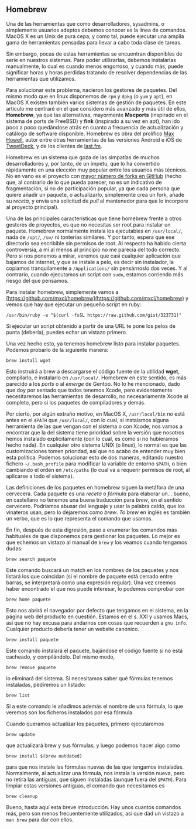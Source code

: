 ## Homebrew

Una de las herramientas que como desarrolladores, sysadmins, o simplemente usuarios adeptos debemos conocer es la línea de comandos. MacOS X es un Unix de pura cepa, y como tal, puede ejecutar una amplia gama de herramientas pensadas para llevar a cabo toda clase de tareas.

Sin embargo, pocas de estas herramientas se encuentran disponibles de serie en nuestros sistemas. Para poder utilizarlas, debemos instalarlas manualmente, lo cual es cuando menos engorroso, y cuando más, puede significar horas y horas perdidas tratando de resolver dependencias de las herramientas que utilizamos.

Para solucionar este problema, nacieron los gestores de paquetes. Del mismo modo que en linux disponemos de `rpm` y `dpkg` (o `yum` y `apt`), en MacOS X existen también varios sistemas de gestión de paquetes. En este artículo me centraré en el que considero más avanzado y más útil de ellos, **Homebrew**, ya que las alternativas, mayormente **Macports** (inspirado en el sistema de ports de FreeBSD) y **fink** (inspirado a su vez en apt), han ido poco a poco quedándose atrás en cuanto a frecuencia de actualización y catálogo de software disponible. Homebrew es obra del prolífico [Max Howell](http://methylblue.com/), autor entre otras herramientas de las versiones Android e iOS de [TweetDeck](http://www.tweetdeck.com/), y de los clientes de [last.fm](http://last.fm).  

Homebrew es un sistema  que goza de las simpatías de muchos desarrolladores y, por tanto, de un ímpetu, que lo ha convertido rápidamente en una elección muy popular entre los usuarios más técnicos. No en vano es el proyecto con [mayor número de forks en GitHub](https://github.com/popular/forked) (hecho que, al contrario de lo que pueda parecer, no es un indicativo de fragmentación, si no de participación popular, ya que cada persona que quiere añadir un paquete, o actualizarlo, simplemente crea un fork, añade su *receta*, y envía una solicitud de *pull* al mantenedor para que lo incorpore al proyecto principal).

Una de las principales características que tiene homebrew frente a otros gestores de proyectos, es que no necesitas ser root para instalar un paquete. Homebrew normalmente instala los ejecutables en `/usr/local/`, nada de `/opt/`, `/sw/` ni tonterías similares. Y por tanto, espera que ese directorio sea escribible sin permisos de root. Al respecto ha habido cierta controversia, a mi al menos al principio no me parecía del todo correcto. Pero si nos ponemos a mirar, veremos que casi cualquier aplicación que bajamos de internet, y que se instale a pelo, es decir sin instalador, la copiamos tranquilamente a `/Applications/` sin pensárnoslo dos veces. Y al contrario, cuando ejecutamos un script con `sudo`, estamos corriendo más riesgo del que pensamos.

Para instalar homebrew, simplemente vamos a [https://github.com/mxcl/homebrew](https://github.com/mxcl/homebrew) y vemos que hay que ejecutar un pequeño script en ruby:

    /usr/bin/ruby -e "$(curl -fsSL https://raw.github.com/gist/323731)"

Si ejecutar un script obtenido a partir de una URL te pone los pelos de punta (debería), puedes echar un vistazo primero.

Una vez hecho esto, ya tenemos homebrew listo para instalar paquetes. Podemos probarlo de la siguiente manera:

    brew install wget

Esto instruirá a brew a descargarse el código fuente de la utilidad **wget**, compilarlo, e instalarlo en `/usr/local/`. Homebrew en este sentido, es más parecido a los *ports* o al *emerge* de Gentoo. No lo he mencionado, dado que doy por sentado que todos tenemos Xcode, pero evidentemente necesitaremos las herramientas de desarrollo, no necesariamente Xcode al completo, pero si los paquetes de compiladores y demás.

Por cierto, por algún extraño motivo, en MacOS X, `/usr/local/bin` no está antes en el `$PATH` que `/usr/local/`, con lo cual, si instalamos alguna herramienta de las que vengan con el sistema o con Xcode, nos vamos a encontrar que la del sistema tiene prioridad sobre la versión que nosotros hemos instalado explícitamente (con lo cual, es como si no hubieramos hecho nada). En cualquier otro sistema UNIX (o linux), lo normal es que las customizaciones tomen prioridad, así que no acabo de entender muy bien esta política. Podemos solucionar esto de dos maneras, editando nuestro fichero `~/.bash_profile` para modificar la variable de entorno `$PATH`, o bien cambiando el orden en `/etc/paths` (lo cual va a requerir permisos de root, al aplicarse a todo el sistema).

Las definiciones de los paquetes en homebrew siguen la metáfora de una cervecera. Cada paquete es una *receta* o *fórmula* para elaborar un… bueno, en castellano no tenemos una buena traducción para *brew*, en el sentido cervecero. Podríamos abusar del lenguaje y usar la palabra caldo, que los vinateros usan, pero lo dejaremos como *brew*. *To brew* en inglés es también un verbo, que es lo que representa el comando que usamos.

En fin, después de esta digresión, paso a enumerar los comandos más habituales de que disponemos para gestionar los paquetes. Lo mejor es que echemos un vistazo al manual de `brew` y los veamos cuando tengamos dudas:


    brew search paquete

Este comando buscará un match en los nombres de los paquetes y nos listará los que coincidan (si el nombre de paquete está cerrado entre barras, se interpretará como una expresión regular). Una vez creemos haber encontrado el que nos puede interesar, lo podemos comprobar con

    brew home paquete

Esto nos abrirá el navegador por defecto que tengamos en el sistema, en la página web del producto en cuestión. Estamos en el s. XXI y usamos Macs, así que no hay excusa para andarnos con cosas que recuerden a `gnu info`. Cualquier producto debería tener un website canónico.

    brew install paquete

Este comando instalará el paquete, bajándose el código fuente si no está cacheado, y compilándolo. Del mismo modo,

    brew remove paquete

lo eliminará del sistema. Si necesitamos saber qué fórmulas tenemos instaladas, pediremos un listado:

    brew list

Si a este comando le añadimos además el nombre de una fórmula, lo que veremos son los ficheros instalados por esa fórmula.

Cuando queramos actualizar los paquetes, primero ejecutaremos

    brew update

que actualizará brew y sus fórmulas, y luego podemos hacer algo como

    brew install $(brew outdated)

para que nos instale las fórmulas nuevas de las que tengamos instaladas. Normalmente, al actualizar una fórmula, nos instala la versión nueva, pero no retira las antiguas, que siguen instaladas (aunque fuera del `$PATH`). Para limpiar estas versiones antiguas, el comando que necesitamos es

    brew cleanup

Bueno, hasta aquí esta breve introducción. Hay unos cuantos comandos más, pero son menos frecuentemente utilizados, así que dad un vistazo a `man brew` para dar con ellos.
